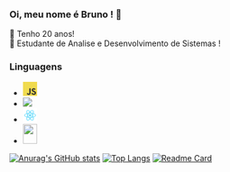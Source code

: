 ### Oi, meu nome é Bruno ! 👋
:date: Tenho 20 anos!
<br>
:green_book: Estudante de Analise e Desenvolvimento de Sistemas !


### Linguagens
- <code><img height="25" src="https://raw.githubusercontent.com/github/explore/80688e429a7d4ef2fca1e82350fe8e3517d3494d/topics/javascript/javascript.png"></code>
- <code><img height="25" src="https://upload.wikimedia.org/wikipedia/commons/thumb/6/61/HTML5_logo_and_wordmark.svg/200px-HTML5_logo_and_wordmark.svg.png"></code>
- <code><img height="25" src="https://raw.githubusercontent.com/github/explore/80688e429a7d4ef2fca1e82350fe8e3517d3494d/topics/react/react.png"></code>
- <code><img width="25" height="35" src="https://upload.wikimedia.org/wikipedia/pt/thumb/3/30/Java_programming_language_logo.svg/141px-Java_programming_language_logo.svg.png"></code>

[![Anurag's GitHub stats](https://github-readme-stats.vercel.app/api?username=BrunoRabbit&theme=react&show_icons=true)](https://github.com/anuraghazra/github-readme-stats)
[![Top Langs](https://github-readme-stats.vercel.app/api/top-langs/?username=BrunoRabbit)](https://github.com/anuraghazra/github-readme-stats)
[![Readme Card](https://github-readme-stats.vercel.app/api/pin/?username=BrunoRabbit&repo=github-readme-stats)](https://github.com/anuraghazra/github-readme-stats)
